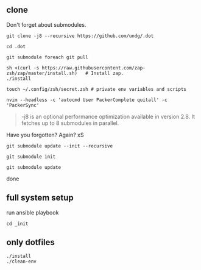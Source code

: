 
## clone
Don't forget about submodules.
```
git clone -j8 --recursive https://github.com/undg/.dot

cd .dot

git submodule foreach git pull

sh <(curl -s https://raw.githubusercontent.com/zap-zsh/zap/master/install.sh)   # Install zap.
./install

touch ~/.config/zsh/secret.zsh # private env variables and scripts 

nvim --headless -c 'autocmd User PackerComplete quitall' -c 'PackerSync'

```
> -j8 is an optional performance optimization available in version 2.8. It fetches up to 8 submodules in parallel.


Have you forgotten? Again? xS
```
git submodule update --init --recursive
```

```
git submodule init
```

```
git submodule update
```

done




## full system setup
run ansible playbook
```
cd _init
```

## only dotfiles

```
./install
./clean-env
```


